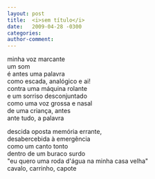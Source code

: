 ```yaml
---
layout: post
title:  <i>sem título</i>
date:   2009-04-28 -0300
categories:
author-comment:
---
```


minha voz marcante<!--more-->  
um som  
é antes uma palavra  
como escada, analógico e ai!  
contra uma máquina rolante  
e um sorriso desconjuntado  
como uma voz grossa e nasal  
de uma criança, antes  
ante tudo, a palavra  

descida oposta memória errante,  
desabercebida à emergência  
como um canto tonto  
dentro de um buraco surdo  
"eu quero uma roda d'água
na minha casa velha"  
cavalo, carrinho, capote    
